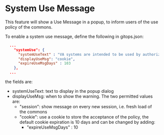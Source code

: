 # System Use Message
This feature will show a Use Message in a popup, to inform users of the use policy of the commons.

To enable a system use message, define the following in gitops.json:
```json
  ...
    "systemUse": {
      "systemUseText" : "VA systems are intended to be used by authorized VA network users for ....",
      "displayUseMsg": "cookie",
      "expireUseMsgDays" : 103
    },
  ...
```

the fields are:
* systemUseText: text to display in the popup dialog
* displayUseMsg: when to show the warning. The two permitted values are:
  * "session": show message on every new session, i.e. fresh load of the commons
  * "cookie": use a cookie to store the acceptance of the policy, the default cookie expiration is 10 days and can be changed by adding:
    * "expireUseMsgDays" : 10
